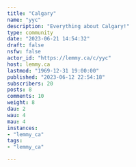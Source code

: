 ```yaml
---
title: "Calgary" 
name: "yyc"
description: "Everything about Calgary!"
type: community
date: "2023-06-21 14:54:32"
draft: false
nsfw: false
actor_id: "https://lemmy.ca/c/yyc"
host: lemmy.ca
lastmod: "1969-12-31 19:00:00"
published: "2023-06-12 22:54:18"
subscribers: 20
posts: 8
comments: 10
weight: 8
dau: 2
wau: 4
mau: 4
instances:
- "lemmy_ca"
tags: 
- "lemmy_ca"

---
```

